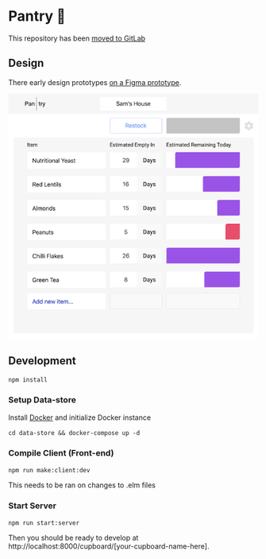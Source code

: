 # Pantry 🍆
This repository has been [moved to GitLab](https://gitlab.com/samic8/Pantry)

## Design
There early design prototypes [on a Figma prototype](https://www.figma.com/proto/PB3uVQbeSEQ14qQO4hrPionR/Pantry?node-id=103%3A0&viewport=407%2C321%2C0.249057&scaling=min-zoom).

![Preview Screenshot of Pantry](https://github.com/samic8/pantry/raw/master/assets/pantry-preview.png)

## Development
```
npm install
```
### Setup Data-store
Install [Docker](https://docs.docker.com/) and initialize Docker instance
```
cd data-store && docker-compose up -d
```
### Compile Client (Front-end)
```
npm run make:client:dev
```
This needs to be ran on changes to .elm files
### Start Server
```
npm run start:server
```

Then you should be ready to develop at http://localhost:8000/cupboard/[your-cupboard-name-here]. 
